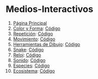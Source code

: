 # Medios-Interactivos
1. [Página Principal](https://valentinaar99.github.io/Medios-Interactivos/)
2. [Color y Forma](https://valentinaar99.github.io/Medios-Interactivos/01/): [Código](https://github.com/ValentinaAR99/Medios-Interactivos/blob/master/01/sketch.js)
3. [Repetición](https://valentinaar99.github.io/Medios-Interactivos/02/): [Código](https://github.com/ValentinaAR99/Medios-Interactivos/blob/master/02/sketch.js)
4. [Movimiento](https://valentinaar99.github.io/Medios-Interactivos/03/): [Código](https://github.com/ValentinaAR99/Medios-Interactivos/blob/master/03/sketch.js)
5. [Herramientas de Dibujo](https://valentinaar99.github.io/Medios-Interactivos/04/): [Código](https://github.com/ValentinaAR99/Medios-Interactivos/blob/master/04/sketch_04.js)
6. [Snake](https://valentinaar99.github.io/Medios-Interactivos/05/): [Código](https://github.com/ValentinaAR99/Medios-Interactivos/blob/master/05/sketch_5.js)
7. [Reloj](https://valentinaar99.github.io/Medios-Interactivos/06/): [Código](https://github.com/ValentinaAR99/Medios-Interactivos/blob/master/06/sketch_06.js)
8. [Sonido](https://valentinaar99.github.io/Medios-Interactivos/07/): [Código](https://github.com/ValentinaAR99/Medios-Interactivos/blob/master/07/sketch.js)
9. [Especies](https://valentinaar99.github.io/Medios-Interactivos/08/): [Código](https://github.com/ValentinaAR99/Medios-Interactivos/blob/master/08/sketch.js)
10. [Ecosistema](https://valentinaar99.github.io/Medios-Interactivos/eco2/): [Código](https://github.com/ValentinaAR99/Medios-Interactivos/blob/master/eco2/Ecosistema.js)

